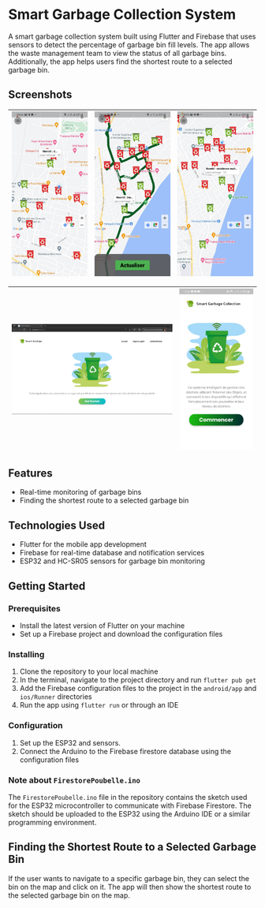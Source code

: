 # Smart Garbage Collection System

A smart garbage collection system built using Flutter and Firebase that uses sensors to detect the percentage of garbage bin fill levels. The app allows the waste management team to view the status of all garbage bins. Additionally, the app helps users find the shortest route to a selected garbage bin.

## Screenshots

| ![](./screenshots/image1.jpg) | ![](./screenshots/image2.jpg) | ![](./screenshots/image3.jpg) |
| ----------------------------- | ----------------------------- | ----------------------------- |


| ![](./screenshots/280270009_441553114325299_3471035679002628739_n.png) | ![](./screenshots/287799696_539609414582501_1011414851616122114_n.jpg) |
| ----------------------------- | ----------------------------- |

## Features

- Real-time monitoring of garbage bins
- Finding the shortest route to a selected garbage bin

## Technologies Used

- Flutter for the mobile app development
- Firebase for real-time database and notification services
- ESP32 and HC-SR05 sensors for garbage bin monitoring

## Getting Started

### Prerequisites

- Install the latest version of Flutter on your machine
- Set up a Firebase project and download the configuration files

### Installing

1. Clone the repository to your local machine
2. In the terminal, navigate to the project directory and run `flutter pub get`
3. Add the Firebase configuration files to the project in the `android/app` and `ios/Runner` directories
4. Run the app using `flutter run` or through an IDE

### Configuration

1. Set up the ESP32 and sensors.
2. Connect the Arduino to the Firebase firestore database using the configuration files

### Note about `FirestorePoubelle.ino`

The `FirestorePoubelle.ino` file in the repository contains the sketch used for the ESP32 microcontroller to communicate with Firebase Firestore. The sketch should be uploaded to the ESP32 using the Arduino IDE or a similar programming environment.

## Finding the Shortest Route to a Selected Garbage Bin

If the user wants to navigate to a specific garbage bin, they can select the bin on the map and click on it. The app will then show the shortest route to the selected garbage bin on the map.
